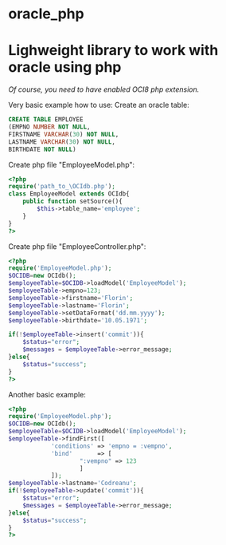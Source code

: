 # oracle_php
# Lighweight library to work with oracle using php

*Of course, you need to have enabled OCI8 php extension.*

Very basic example how to use:
Create an oracle table:
```sql
CREATE TABLE EMPLOYEE
(EMPNO NUMBER NOT NULL,
FIRSTNAME VARCHAR(30) NOT NULL,
LASTNAME VARCHAR(30) NOT NULL,
BIRTHDATE NOT NULL)
```

Create php file "EmployeeModel.php":
```php
<?php
require('path_to_\OCIdb.php');
class EmployeeModel extends OCIdb{
    public function setSource(){
        $this->table_name='employee';
    }    
}
?>
```

Create php file "EmployeeController.php":
```php
<?php
require('EmployeeModel.php');
$OCIDB=new OCIdb();
$employeeTable=$OCIDB->loadModel('EmployeeModel');
$employeeTable->empno=123;
$employeeTable->firstname='Florin';
$employeeTable->lastname='Florin';
$employeeTable->setDataFormat('dd.mm.yyyy');
$employeeTable->birthdate='10.05.1971';

if(!$employeeTable->insert('commit')){
	$status="error";
	$messages = $employeeTable->error_message; 
}else{
	$status="success";
}
?>
```

Another basic example:
```php
<?php
require('EmployeeModel.php');
$OCIDB=new OCIdb();
$employeeTable=$OCIDB->loadModel('EmployeeModel');
$employeeTable->findFirst([
		    'conditions' => 'empno = :vempno',
		    'bind'       => [
					":vempno" => 123
				    ]
		    ]);
$employeeTable->lastname='Codreanu';
if(!$employeeTable->update('commit')){
	$status="error";
	$messages = $employeeTable->error_message; 
}else{
	$status="success";
}
?>
```

      
